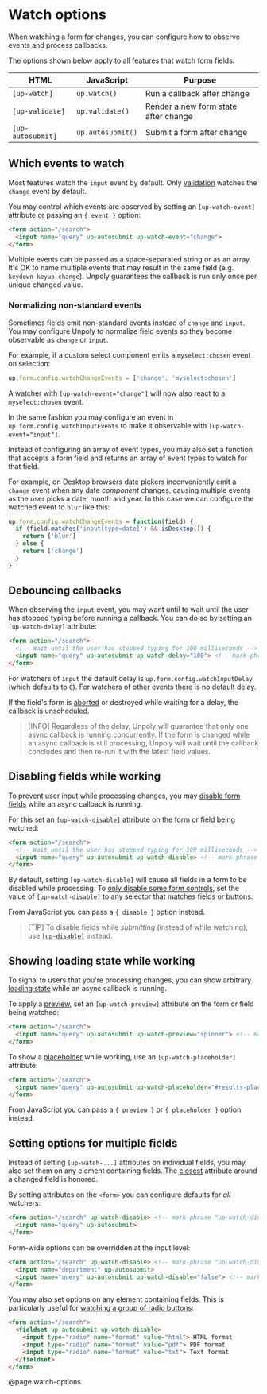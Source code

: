 Watch options
=============

When watching a form for changes, you can configure how to observe events
and process callbacks.

The options shown below apply to all features that watch form fields:

| HTML              | JavaScript        | Purpose                              |
|-------------------|-------------------|--------------------------------------|
| `[up-watch]`      | `up.watch()`      | Run a callback after change          |
| `[up-validate]`   | `up.validate()`   | Render a new form state after change |
| `[up-autosubmit]` | `up.autosubmit()` | Submit a form after change           |



Which events to watch
---------------------

Most features watch the `input` event by default. Only [validation](/up-validate) watches the `change` event by default.

You may control which events are observed by setting an `[up-watch-event]` attribute or passing
an `{ event }` option:

```html
<form action="/search">
  <input name="query" up-autosubmit up-watch-event="change">
</form>
```

Multiple events can be passed as a space-separated string or as an array.
It's OK to name multiple events that may result in the same field (e.g. `keydown keyup change`).
Unpoly guarantees the callback is run only once per unique changed value.

### Normalizing non-standard events

Sometimes fields emit non-standard events instead of `change` and `input`.
You may configure Unpoly to normalize field events so they become
observable as `change` or `input`.

For example, if a custom select component emits a `myselect:chosen` event on selection:

```js
up.form.config.watchChangeEvents = ['change', 'myselect:chosen']
```

A watcher with `[up-watch-event="change"]` will now also react to a `myselect:chosen` event.

In the same fashion you may configure an event in `up.form.config.watchInputEvents`
to make it observable with `[up-watch-event="input"]`.

Instead of configuring an array of event types, you may also set a function that accepts
a form field and returns an array of event types to watch for that field.

For example,
on Desktop browsers date pickers inconveniently emit a `change` event when any date *component*
changes, causing multiple events as the user picks a date, month and year. In this case
we can configure the watched event to `blur` like this:

```js
up.form.config.watchChangeEvents = function(field) { 
  if (field.matches('input[type=date]') && isDesktop()) {
    return ['blur']
  } else {
    return ['change']
  }
}
```


Debouncing callbacks
--------------------

When observing the `input` event, you may want until to wait until the user has stopped
typing before running a callback. You can do so by setting an `[up-watch-delay]` attribute:

```html
<form action="/search">
  <!-- Wait until the user has stopped typing for 100 milliseconds -->
  <input name="query" up-autosubmit up-watch-delay="100"> <!-- mark-phrase "up-watch-delay" -->
</form>
```

For watchers of `input` the default delay is `up.form.config.watchInputDelay` (which defaults to `0`).
For watchers of other events there is no default delay.

If the field's form is [aborted](/aborting-requests) or destroyed while waiting for a delay,
the callback is unscheduled.

> [INFO]
> Regardless of the delay, Unpoly will guarantee that only one async callback is running concurrently.
> If the form is changed while an async callback is still processing,
> Unpoly will wait until the callback concludes and then re-run it with the latest field values.



Disabling fields while working
------------------------------

To prevent user input while processing changes, you may [disable form fields](/disabling-forms)
while an async callback is running.

For this set an `[up-watch-disable]` attribute on the form or field being watched:

```html
<form action="/search">
  <!-- Wait until the user has stopped typing for 100 milliseconds -->
  <input name="query" up-autosubmit up-watch-disable> <!-- mark-phrase "up-watch-disable" -->
</form>
```

By default, setting `[up-watch-disable]` will cause all fields in a form to be disabled while processing.
To [only disable some form controls](/disabling-forms#disabling-some-controls-only),
set the value of `[up-watch-disable]` to any selector that matches fields or buttons.

From JavaScript you can pass a `{ disable }` option instead.

> [TIP]
> To disable fields while *submitting* (instead of while watching), use [`[up-disable]`](/disabling-forms) instead.


Showing loading state while working
-----------------------------------

To signal to users that you're processing changes, you can show arbitrary [loading state](/loading-state)
while an async callback is running.

To apply a [preview](/previews), set an `[up-watch-preview]` attribute on the form or field being watched:

```html
<form action="/search">
  <input name="query" up-autosubmit up-watch-preview="spinner"> <!-- mark-phrase "up-watch-preview" -->
</form>
```

To show a [placeholder](/placeholders) while working, use an `[up-watch-placeholder]` attribute:

```html
<form action="/search">
  <input name="query" up-autosubmit up-watch-placeholder="#results-placeholder"> <!-- mark-phrase "up-watch-placeholder" -->
</form>
```

From JavaScript you can pass a `{ preview }` or `{ placeholder }` option instead.


Setting options for multiple fields
----------------------------------

Instead of setting `[up-watch-...]` attributes on individual fields, you may also set them on any element containing fields.
The [closest](https://developer.mozilla.org/en-US/docs/Web/API/Element/closest) attribute around a changed field is honored.

By setting attributes on the `<form>` you can configure defaults for *all* watchers:

```html
<form action="/search" up-watch-disable> <!-- mark-phrase "up-watch-disable" -->
  <input name="query" up-autosubmit>
</form>
```

Form-wide options can be overridden at the input level:

```html
<form action="/search" up-watch-disable> <!-- mark-phrase "up-watch-disable" -->
  <input name="department" up-autosubmit>
  <input name="query" up-autosubmit up-watch-disable="false"> <!-- mark-phrase "up-watch-disable" -->
</form>
```

You may also set options on any element containing fields.
This is particularly useful for [watching a group of radio buttons](/up-watch#watching-radio-buttons):

```html
<form action="/search">
  <fieldset up-autosubmit up-watch-disable>
    <input type="radio" name="format" value="html"> HTML format
    <input type="radio" name="format" value="pdf"> PDF format
    <input type="radio" name="format" value="txt"> Text format
  </fieldset>
</form>
```


@page watch-options
